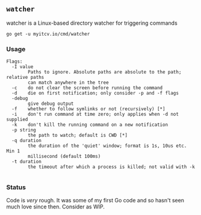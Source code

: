 <!-- __JSON: go list -json .
## `{{ filepathBase .ImportPath}}`

{{.Doc}}

```
go get -u {{.ImportPath}}
```
-->
## `watcher`

watcher is a Linux-based directory watcher for triggering commands

```
go get -u myitcv.io/cmd/watcher
```
<!-- END -->


<!-- __TEMPLATE: sh -c "${DOLLAR}(go list -f '{{.ImportPath}}' | xargs basename) -h"
### Usage

```
{{.}}
```
-->
### Usage

```
Flags:
  -I value
    	Paths to ignore. Absolute paths are absolute to the path; relative paths
    	can match anywhere in the tree
  -c	do not clear the screen before running the command
  -d	die on first notification; only consider -p and -f flags
  -debug
    	give debug output
  -f	whether to follow symlinks or not (recursively) [*]
  -i	don't run command at time zero; only applies when -d not supplied
  -k	don't kill the running command on a new notification
  -p string
    	the path to watch; default is CWD [*]
  -q duration
    	the duration of the 'quiet' window; format is 1s, 10us etc. Min 1
    	millisecond (default 100ms)
  -t duration
    	the timeout after which a process is killed; not valid with -k


```
<!-- END -->

### Status

Code is _very_ rough. It was some of my first Go code and so hasn't seen much love since then. Consider as WIP.

